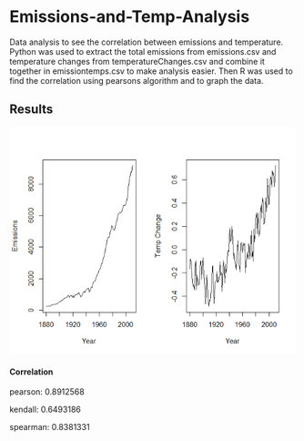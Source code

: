 # Emissions-and-Temp-Analysis
Data analysis to see the correlation between emissions and temperature. Python was used to extract the total emissions from emissions.csv and temperature changes from temperatureChanges.csv and combine it together in emissiontemps.csv to make analysis easier. Then R was used to find the correlation using pearsons algorithm and to graph the data.

## Results
![](images/Emissions%20and%20Temperature.png)
#### Correlation
pearson: 0.8912568

kendall: 0.6493186

spearman: 0.8381331
